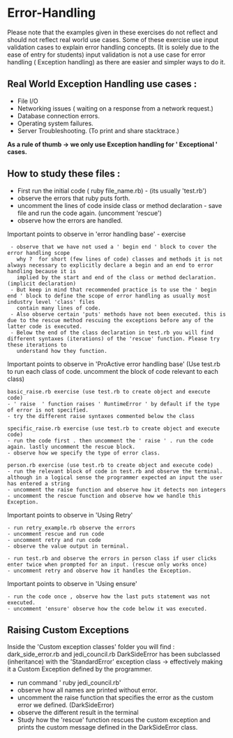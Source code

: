 # Error-Handling

Please note that the examples given in these exercises do not reflect and should not reflect real world use cases.
Some of these exercise use input validation cases to explain error handling concepts. (It is solely due to the ease of entry for students)
input validation is not a use case for error handling ( Exception handling) as there are easier and simpler ways to do it.

## Real World Exception Handling use cases :

- File I/O
- Networking issues ( waiting on a response from a network request.)
- Database connection errors.
- Operating system failures.
- Server Troubleshooting. (To print and share stacktrace.)

**As a rule of thumb -> we only use Exception handling for ' Exceptional ' cases.**


## How to study these files :

- First run the initial code ( ruby file_name.rb)  - (its usually 'test.rb')
- observe the errors that ruby puts forth.
- uncomment the lines of code inside class or method declaration - save file and run the code again. (uncomment 'rescue')
- observe how the errors are handled.

Important points to observe in 'error handling base' - exercise

     - observe that we have not used a ' begin end ' block to cover the error handling scope
       why ?  for short (few lines of code) classes and methods it is not always necessary to explicitly declare a begin and an end to error handling because it is  
       implied by the start and end of the class or method declaration. (implicit declaration)
     - But keep in mind that recommended practice is to use the ' begin end ' block to define the scope of error handling as usually most industry level 'class' files
       contain many lines of code.
     - Also observe certain 'puts' methods have not been executed. this is due to the rescue method rescuing the exceptions before any of the latter code is executed.
     - Below the end of the class declaration in test.rb you will find different syntaxes (iterations) of the 'rescue' function. Please try these iterations to
       understand how they function.

Important points to observe in 'ProActive error handling base' (Use test.rb to run each class of code. uncomment the block of code relevant to each class)

    basic_raise.rb exercise (use test.rb to create object and execute code)
    - ' raise  ' function raises ' RuntimeError ' by default if the type of error is not specified.
    - try the different raise syntaxes commented below the class

    specific_raise.rb exercise (use test.rb to create object and execute code)
    - run the code first . then uncomment the ' raise ' . run the code again. lastly uncomment the rescue block.
    - observe how we specify the type of error class.

    person.rb exercise (use test.rb to create object and execute code)
    - run the relevant block of code in test.rb and observe the terminal. although in a logical sense the programmer expected an input the user has entered a string
    - uncomment the raise function and observe how it detects non integers
    - uncomment the rescue function and observe how we handle this Exception.

Important points to observe in 'Using Retry'

    - run retry_example.rb observe the errors
    - uncomment rescue and run code
    - uncomment retry and run code
    - observe the value output in terminal.

    - run test.rb and observe the errors in person class if user clicks enter twice when prompted for an input. (rescue only works once)
    - uncomment retry and observe how it handles the Exception.

Important points to observe in 'Using ensure'

    - run the code once , observe how the last puts statement was not executed.
    - uncomment 'ensure' observe how the code below it was executed.


## Raising Custom Exceptions

Inside the 'Custom exception classes' folder you will find : dark_side_error.rb and jedi_council.rb
DarkSideError has been subclassed (inheritance) with the 'StandardError' exception class -> effectively making it a Custom Exception defined by the programmer.

  - run command ' ruby jedi_council.rb'
  - observe how all names are printed without error.
  - uncomment the raise function that specifies the error as the custom error we defined. (DarkSideError)
  - observe the different result in the terminal
  - Study how the 'rescue' function rescues the custom exception and prints the custom message defined in the DarkSideError class.
